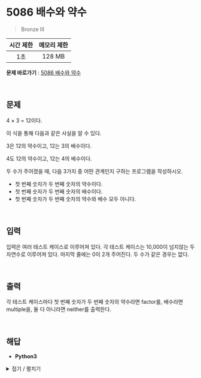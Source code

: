 # 5086 배수와 약수
> Bronze III

|시간 제한|메모리 제한|
|:---:|:---:|
|1초|128 MB|

**문제 바로가기** : [5086 배수와 약수](https://www.acmicpc.net/problem/5086 "5086 배수와 약수")

</br>

## 문제
4 × 3 = 12이다.

이 식을 통해 다음과 같은 사실을 알 수 있다.

3은 12의 약수이고, 12는 3의 배수이다.

4도 12의 약수이고, 12는 4의 배수이다.

두 수가 주어졌을 때, 다음 3가지 중 어떤 관계인지 구하는 프로그램을 작성하시오.

- 첫 번째 숫자가 두 번째 숫자의 약수이다.
- 첫 번째 숫자가 두 번째 숫자의 배수이다.
- 첫 번째 숫자가 두 번째 숫자의 약수와 배수 모두 아니다.

</br>

## 입력
입력은 여러 테스트 케이스로 이루어져 있다. 각 테스트 케이스는 10,000이 넘지않는 두 자연수로 이루어져 있다. 마지막 줄에는 0이 2개 주어진다. 두 수가 같은 경우는 없다.

</br>

## 출력
각 테스트 케이스마다 첫 번째 숫자가 두 번째 숫자의 약수라면 factor를, 배수라면 multiple을, 둘 다 아니라면 neither를 출력한다.

</br>

## 해답
- **Python3**
<details>
<summary>접기 / 펼치기</summary>
<div markdown="1">

```py
a, b = map(int, input().split())

while a != 0 and b != 0:
    if a < b:
        print( ("factor" if b % a == 0 else "neither") )
    else:
        print( ("multiple" if a % b == 0 else "neither") )
    a, b = map(int, input().split())
```

</div>
</details>